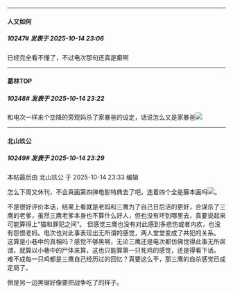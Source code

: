 ﻿
*****

####  人又如何  
##### 10247#       发表于 2025-10-14 23:06

已经完全看不懂了，不过电次那句还真是癫啊


*****

####  葛林TOP  
##### 10248#       发表于 2025-10-14 23:22

和电次一样来个空降的旁观妈杀了家暴爸的设定，话说怎么又是家暴爸<img src="https://static.stage1st.com/image/smiley/face2017/056.gif" referrerpolicy="no-referrer">


*****

####  北山玖公  
##### 10249#       发表于 2025-10-14 23:29

 本帖最后由 北山玖公 于 2025-10-14 23:33 编辑 

怎么下周又休刊，不会真画第四弹电影特典去了吧，连着四个全是藤本画吗<img src="https://static.stage1st.com/image/smiley/face2017/067.png" referrerpolicy="no-referrer">。

不是很好评价本话，结果上看就是老妈和三鹰为了自己日后活的更好，合谋杀了三鹰的老爹，虽然三鹰老爹本身也不算什么好人，但也没有坏到哪里去，真要说起来可能算得上“猫和罪犯之间”。
但感觉三鹰也没有对此感到多悲伤或者内疚，也没有怨恨老妈。电次也对此事表现出无所谓的感觉，两人堂堂变成了共犯的关系。
这算是小巷中的真相吗？感觉不够黑啊，无论三鹰还是电次都仿佛觉得此事无所屌谓，就算以小巷中的尸体来算，这也只能算第一只死鸡的感觉，还是得看下话。
难不成每一只鸡都是三鹰自己经历过的回忆？真要这么干，那三鹰的自杀感觉已成定局了。

倒是另一边黑锯好像要把战争吃了的样子。

